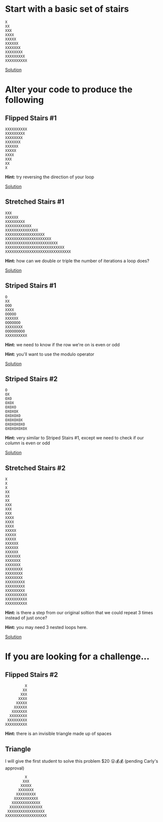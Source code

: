 # Start with a basic set of stairs

```
X
XX
XXX
XXXX
XXXXX
XXXXXX
XXXXXXX
XXXXXXXX
XXXXXXXXX
XXXXXXXXXX
```
[Solution](./solutions/Stairs.java)

# Alter your code to produce the following

## Flipped Stairs #1
```
XXXXXXXXXX
XXXXXXXXX
XXXXXXXX
XXXXXXX
XXXXXX
XXXXX
XXXX
XXX
XX
X
```
**Hint:** try reversing the direction of your loop

[Solution](./solutions/FlippedStairs1.java)

## Stretched Stairs #1
```
XXX
XXXXXX
XXXXXXXXX
XXXXXXXXXXXX
XXXXXXXXXXXXXXX
XXXXXXXXXXXXXXXXXX
XXXXXXXXXXXXXXXXXXXXX
XXXXXXXXXXXXXXXXXXXXXXXX
XXXXXXXXXXXXXXXXXXXXXXXXXXX
XXXXXXXXXXXXXXXXXXXXXXXXXXXXXX
```
**Hint:** how can we double or triple the number of iterations a loop does?

[Solution](./solutions/StretchedStairs1.java)

## Striped Stairs #1
```
O
XX
OOO
XXXX
OOOOO
XXXXXX
OOOOOOO
XXXXXXXX
OOOOOOOOO
XXXXXXXXXX
```
**Hint:** we need to know if the row we're on is even or odd

**Hint:** you'll want to use the modulo operator

[Solution](./solutions/StripedStairs1.java)

## Striped Stairs #2
```
O
OX
OXO
OXOX
OXOXO
OXOXOX
OXOXOXO
OXOXOXOX
OXOXOXOXO
OXOXOXOXOX
```
**Hint:** very similar to Striped Stairs #1, except we need to check if our *column* is even or odd

[Solution](./solutions/StripedStairs2.java)

## Stretched Stairs #2
```
X
X
X
XX
XX
XX
XXX
XXX
XXX
XXXX
XXXX
XXXX
XXXXX
XXXXX
XXXXX
XXXXXX
XXXXXX
XXXXXX
XXXXXXX
XXXXXXX
XXXXXXX
XXXXXXXX
XXXXXXXX
XXXXXXXX
XXXXXXXXX
XXXXXXXXX
XXXXXXXXX
XXXXXXXXXX
XXXXXXXXXX
XXXXXXXXXX
```
**Hint:** is there a step from our original soltion that we could repeat 3 times instead of just once?

**Hint:** you may need 3 nested loops here.

[Solution](./solutions/StretchedStairs2.java)

# If you are looking for a challenge...

## Flipped Stairs #2
```
         X
        XX
       XXX
      XXXX
     XXXXX
    XXXXXX
   XXXXXXX
  XXXXXXXX
 XXXXXXXXX
XXXXXXXXXX
```
**Hint:** there is an invisible triangle made up of spaces

## Triangle

I will give the first student to solve this problem $20 😮💰💰 (pending Carly's approval)

```
         X
        XXX
       XXXXX
      XXXXXXX
     XXXXXXXXX
    XXXXXXXXXXX
   XXXXXXXXXXXXX
  XXXXXXXXXXXXXXX
 XXXXXXXXXXXXXXXXX
XXXXXXXXXXXXXXXXXXX
```
